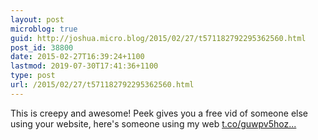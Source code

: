 ```yaml
---
layout: post
microblog: true
guid: http://joshua.micro.blog/2015/02/27/t571182792295362560.html
post_id: 38800
date: 2015-02-27T16:39:24+1100
lastmod: 2019-07-30T17:41:36+1100
type: post
url: /2015/02/27/t571182792295362560.html
---
```

This is creepy and awesome! Peek gives you a free vid of someone else using your website, here's someone using my web [t.co/guwpv5hoz...](http://t.co/guwpv5hozz)
